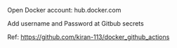 Open Docker account: hub.docker.com


Add username and Password at Gitbub secrets

Ref: https://github.com/kiran-113/docker_github_actions

